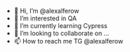 - 👋 Hi, I’m @alexalferow
- 👀 I’m interested in QA
- 🌱 I’m currently learning Cypress
- 💞️ I’m looking to collaborate on ...
- 📫 How to reach me TG @alexalferow

<!---
alexalferow/alexalferow is a ✨ special ✨ repository because its `README.md` (this file) appears on your GitHub profile.
You can click the Preview link to take a look at your changes.
--->
